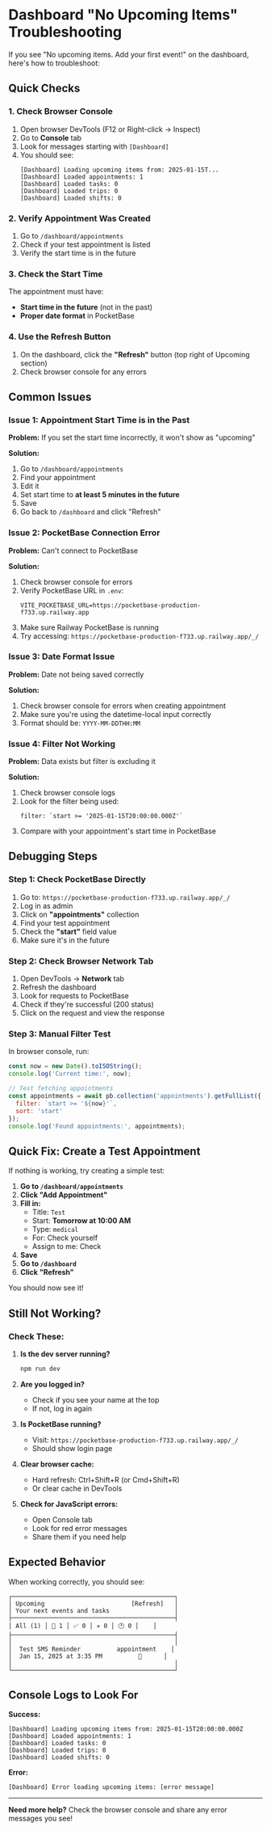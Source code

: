 # Dashboard "No Upcoming Items" Troubleshooting

If you see "No upcoming items. Add your first event!" on the dashboard, here's how to troubleshoot:

## Quick Checks

### 1. Check Browser Console

1. Open browser DevTools (F12 or Right-click → Inspect)
2. Go to **Console** tab
3. Look for messages starting with `[Dashboard]`
4. You should see:
   ```
   [Dashboard] Loading upcoming items from: 2025-01-15T...
   [Dashboard] Loaded appointments: 1
   [Dashboard] Loaded tasks: 0
   [Dashboard] Loaded trips: 0
   [Dashboard] Loaded shifts: 0
   ```

### 2. Verify Appointment Was Created

1. Go to `/dashboard/appointments`
2. Check if your test appointment is listed
3. Verify the start time is in the future

### 3. Check the Start Time

The appointment must have:
- **Start time in the future** (not in the past)
- **Proper date format** in PocketBase

### 4. Use the Refresh Button

1. On the dashboard, click the **"Refresh"** button (top right of Upcoming section)
2. Check browser console for any errors

## Common Issues

### Issue 1: Appointment Start Time is in the Past

**Problem:** If you set the start time incorrectly, it won't show as "upcoming"

**Solution:**
1. Go to `/dashboard/appointments`
2. Find your appointment
3. Edit it
4. Set start time to **at least 5 minutes in the future**
5. Save
6. Go back to `/dashboard` and click "Refresh"

### Issue 2: PocketBase Connection Error

**Problem:** Can't connect to PocketBase

**Solution:**
1. Check browser console for errors
2. Verify PocketBase URL in `.env`:
   ```
   VITE_POCKETBASE_URL=https://pocketbase-production-f733.up.railway.app
   ```
3. Make sure Railway PocketBase is running
4. Try accessing: `https://pocketbase-production-f733.up.railway.app/_/`

### Issue 3: Date Format Issue

**Problem:** Date not being saved correctly

**Solution:**
1. Check browser console for errors when creating appointment
2. Make sure you're using the datetime-local input correctly
3. Format should be: `YYYY-MM-DDTHH:MM`

### Issue 4: Filter Not Working

**Problem:** Data exists but filter is excluding it

**Solution:**
1. Check browser console logs
2. Look for the filter being used:
   ```
   filter: `start >= '2025-01-15T20:00:00.000Z'`
   ```
3. Compare with your appointment's start time in PocketBase

## Debugging Steps

### Step 1: Check PocketBase Directly

1. Go to: `https://pocketbase-production-f733.up.railway.app/_/`
2. Log in as admin
3. Click on **"appointments"** collection
4. Find your test appointment
5. Check the **"start"** field value
6. Make sure it's in the future

### Step 2: Check Browser Network Tab

1. Open DevTools → **Network** tab
2. Refresh the dashboard
3. Look for requests to PocketBase
4. Check if they're successful (200 status)
5. Click on the request and view the response

### Step 3: Manual Filter Test

In browser console, run:
```javascript
const now = new Date().toISOString();
console.log('Current time:', now);

// Test fetching appointments
const appointments = await pb.collection('appointments').getFullList({
  filter: `start >= '${now}'`,
  sort: 'start'
});
console.log('Found appointments:', appointments);
```

## Quick Fix: Create a Test Appointment

If nothing is working, try creating a simple test:

1. **Go to `/dashboard/appointments`**
2. **Click "Add Appointment"**
3. **Fill in:**
   - Title: `Test`
   - Start: **Tomorrow at 10:00 AM**
   - Type: `medical`
   - For: Check yourself
   - Assign to me: Check
4. **Save**
5. **Go to `/dashboard`**
6. **Click "Refresh"**

You should now see it!

## Still Not Working?

### Check These:

1. **Is the dev server running?**
   ```bash
   npm run dev
   ```

2. **Are you logged in?**
   - Check if you see your name at the top
   - If not, log in again

3. **Is PocketBase running?**
   - Visit: `https://pocketbase-production-f733.up.railway.app/_/`
   - Should show login page

4. **Clear browser cache:**
   - Hard refresh: Ctrl+Shift+R (or Cmd+Shift+R)
   - Or clear cache in DevTools

5. **Check for JavaScript errors:**
   - Open Console tab
   - Look for red error messages
   - Share them if you need help

## Expected Behavior

When working correctly, you should see:

```
┌─────────────────────────────────────────────┐
│ Upcoming                        [Refresh]   │
│ Your next events and tasks                  │
├─────────────────────────────────────────────┤
│ All (1) │ 📅 1 │ ✅ 0 │ ✈️ 0 │ 🕐 0 │    │
├─────────────────────────────────────────────┤
│                                             │
│  Test SMS Reminder          appointment    │
│  Jan 15, 2025 at 3:35 PM          🔕      │
│                                             │
└─────────────────────────────────────────────┘
```

## Console Logs to Look For

**Success:**
```
[Dashboard] Loading upcoming items from: 2025-01-15T20:00:00.000Z
[Dashboard] Loaded appointments: 1
[Dashboard] Loaded tasks: 0
[Dashboard] Loaded trips: 0
[Dashboard] Loaded shifts: 0
```

**Error:**
```
[Dashboard] Error loading upcoming items: [error message]
```

---

**Need more help?** Check the browser console and share any error messages you see!
